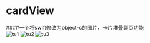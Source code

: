 # cardView
####一个将swift修改为object-c的图片，卡片堆叠翻页功能  
![tu1](http://7xsh1k.com1.z0.glb.clouddn.com/B653F38EC0A8FAD9531E095D967BE3DA.jpg)
![tu2](http://7xsh1k.com1.z0.glb.clouddn.com/55B5501FF7497C995AC498CE68F69689.jpg)
![tu3](http://7xsh1k.com1.z0.glb.clouddn.com/EE7EB852A4A2AEACC5A475A9BDA6D94A.jpg)
